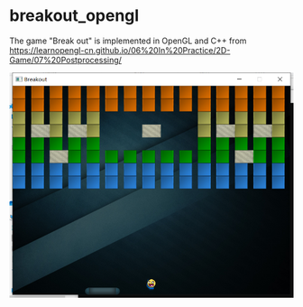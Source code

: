 # breakout_opengl
The game "Break out" is implemented in OpenGL and C++ from https://learnopengl-cn.github.io/06%20In%20Practice/2D-Game/07%20Postprocessing/

![Image](https://github.com/luofxgucas/breakout_opengl/blob/master/img.png)

